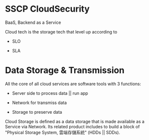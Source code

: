 # SSCP CloudSecurity

 BaaS, Backend as a Service
 
 Cloud tech is the storage tech that level up according to 
 
 * SLO
 
 * SLA
 
 # Data Storage & Transmission
 
 All the core of all cloud services are software tools with 3 functions:
 
 * Server side to process data || run app
 
 * Network for transmiss data
 
 * Storage to preserve data
 
 Cloud Storage is defined as a data storage that is made available as a Service via Network. Its related product includes to build a block of "Physical Storage System, 雲端存儲系統" (HDDs || SDDs).

